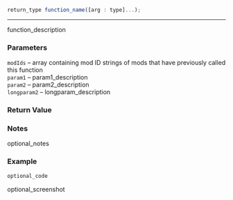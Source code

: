```js
return_type function_name([arg : type]...);
```

<hr>

function_description

### Parameters

`modIds`     &ndash; array containing mod ID strings of mods that have previously called this function <br>
`param1`     &ndash; param1_description    <br>
`param2`     &ndash; param2_description    <br>
`longparam2` &ndash; longparam_description <br>

### Return Value

### Notes

optional_notes

### Example

```js
optional_code
```

optional_screenshot